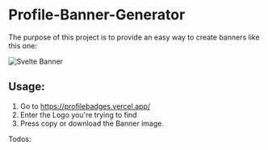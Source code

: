 # Profile-Banner-Generator

The purpose of this project is to provide an easy way to create banners like this one: 

![Svelte Banner](https://img.shields.io/badge/Svelte-FF3E00?style=for-the-badge&logo=Svelte&logoColor=FFFFFF)

## Usage: 

1. Go to https://profilebadges.vercel.app/
2. Enter the Logo you're trying to find
3. Press copy or download the Banner image.

Todos:

<!-- TODO: search suggestions with fitting icons -->
<!-- TODO: UI / Design -->
<!-- TODO: Option to preserve the orginial icon (change bg color for contrast) -->
<!-- TODO: Download button -->
<!-- TODO: Copy link button -->
<!-- TODO: Implement testing with vitest ->
